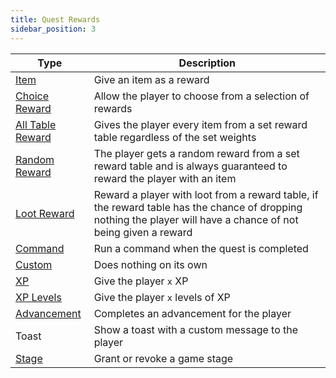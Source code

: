 ```yaml
---
title: Quest Rewards
sidebar_position: 3
---
```


| Type | Description |
|-|-|
| [Item](./Item_Reward.md) | Give an item as a reward |
| [Choice Reward](./Choice_Reward.md) | Allow the player to choose from a selection of rewards |
| [All Table Reward](./All_Table_Reward.md) | Gives the player every item from a set reward table regardless of the set weights |
| [Random Reward](./Random_Reward.md) | The player gets a random reward from a set reward table and is always guaranteed to reward the player with an item |
| [Loot Reward](./Loot_Reward) | Reward a player with loot from a reward table, if the reward table has the chance of dropping nothing the player will have a chance of not being given a reward |
| [Command](./Command_Reward.md) | Run a command when the quest is completed |
| [Custom](./Custom_Reward.md) | Does nothing on its own |
| [XP](./Experience_Reward.md) | Give the player `x` XP |
| [XP Levels](./Experience_Reward.md) | Give the player `x` levels of XP |
| [Advancement](./Advancement_Reward.md) | Completes an advancement for the player |
| Toast | Show a toast with a custom message to the player |
| [Stage](./Stage_Reward.md) | Grant or revoke a game stage |
